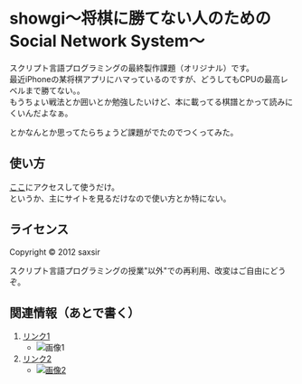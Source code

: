 showgi〜将棋に勝てない人のためのSocial Network System〜
======================
スクリプト言語プログラミングの最終製作課題（オリジナル）です。  
最近iPhoneの某将棋アプリにハマっているのですが、どうしてもCPUの最高レベルまで勝てない。。  
もうちょい戦法とか囲いとか勉強したいけど、本に載ってる棋譜とかって読みにくいんだよなぁ。

とかなんとか思ってたらちょうど課題がでたのでつくってみた。

 
使い方
------

[ここ](http://example.com)にアクセスして使うだけ。  
というか、主にサイトを見るだけなので使い方とか特にない。


ライセンス
----------
Copyright &copy; 2012 saxsir

スクリプト言語プログラミングの授業"以外"での再利用、改変はご自由にどうぞ。


関連情報（あとで書く）
--------
1. [リンク1](http://example.com/ "リンクのタイトル")
    * ![画像1](http://github.com/unicorn.png "画像のタイトル")
2. [リンク2][link]
    - [![画像2][image]](https://github.com/)
 
  [link]: http://example.com/ "インデックス型のリンク"
  [image]: http://github.com/github.png "インデックス型の画像"

